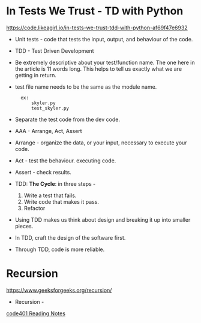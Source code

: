 # In Tests We Trust - TD with Python

https://code.likeagirl.io/in-tests-we-trust-tdd-with-python-af69f47e6932

- Unit tests - code that tests the input, output, and behaviour of the code.

- TDD - Test Driven Development

- Be extremely descriptive about your test/function name. The one here in the article is 11 words long. This helps to tell us exactly what we are getting in return.

- test file name needs to be the same as the module name.

        ex:
            skyler.py
            test_skyler.py

- Separate the test code from the dev code.

- AAA - Arrange, Act, Assert

- Arrange - organize the data, or your input, necessary to execute your code.

- Act - test the behaviour. executing code.

- Assert - check results.

- TDD: **The Cycle**: in three steps - 
    
    1. Write a test that fails.
    2. Write code that makes it pass.
    3. Refactor

- Using TDD makes us think about design and breaking it up into smaller pieces.

- In TDD, craft the design of the software first.
- Through TDD, code is more reliable.


# Recursion 

https://www.geeksforgeeks.org/recursion/

- Recursion - 





[code401 Reading Notes](/401Python/code401Table.md)